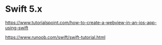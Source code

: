 # Swift 5.x

https://www.tutorialspoint.com/how-to-create-a-webview-in-an-ios-app-using-swift

https://www.runoob.com/swift/swift-tutorial.html
